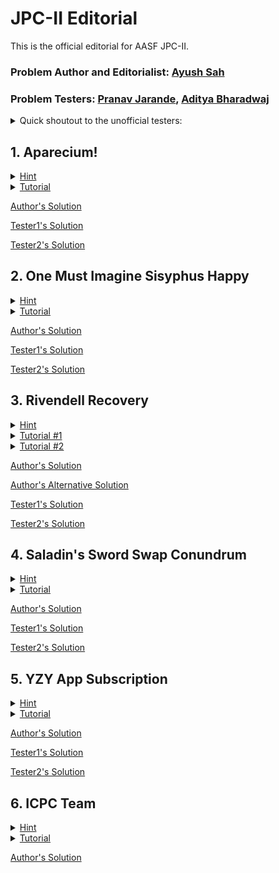 # JPC-II Editorial
This is the official editorial for AASF JPC-II.

### Problem Author and Editorialist: [Ayush Sah](https://www.linkedin.com/in/ay-ew-sh/)

### Problem Testers: [Pranav Jarande](https://www.linkedin.com/in/pranav-jarande-997a22257/), [Aditya Bharadwaj](https://www.linkedin.com/in/aditya-bharadwaj-134847157/)
<details>
<summary>Quick shoutout to the unofficial testers:</summary>
NonTechNerd69, Sohail, Hippie for their valuable feedback! :heart:
</details>

## 1. Aparecium!
<details>
<summary><ins>Hint</ins></summary>
</details>
<details>
<summary><ins>Tutorial</ins></summary>
</details>

[Author's Solution](1.%20Aparecium/author's_solution.cpp)

[Tester1's Solution]()

[Tester2's Solution]()

## 2. One Must Imagine Sisyphus Happy
<details>
<summary><ins>Hint</ins></summary>
</details>
<details>
<summary><ins>Tutorial</ins></summary>
</details>

[Author's Solution](2.%20One%20Must%20Imagine%20Sisyphus%20Happy/author's_solution.cpp)

[Tester1's Solution]()

[Tester2's Solution]()

## 3. Rivendell Recovery
<details>
<summary><ins>Hint</ins></summary>
</details>
<details>
<summary><ins>Tutorial #1</ins></summary>
</details>
<details>
<summary><ins>Tutorial #2</ins></summary>
</details>

[Author's Solution](3.%20Rivendell%20Recovery/author's_solution.cpp)

[Author's Alternative Solution](3.%20Rivendell%20Recovery/author's_alternative_solution.cpp)

[Tester1's Solution]()

[Tester2's Solution]()

## 4. Saladin's Sword Swap Conundrum
<details>
<summary><ins>Hint</ins></summary>
</details>
<details>
<summary><ins>Tutorial</ins></summary>
</details>

[Author's Solution](4.%20Saladin's%20Sword%20Swap%20Conundrum/author's_solution.cpp)

[Tester1's Solution]()

[Tester2's Solution]()

## 5. YZY App Subscription
<details>
<summary><ins>Hint</ins></summary>
</details>
<details>
<summary><ins>Tutorial</ins></summary>
</details>

[Author's Solution](5.%20YZY%20App%20Subscription/author's_solution.cpp)

[Tester1's Solution]()

[Tester2's Solution]()

## 6. ICPC Team
<details>
<summary><ins>Hint</ins></summary>
</details>
<details>
<summary><ins>Tutorial</ins></summary>
</details>

[Author's Solution](6.%20ICPC%20Team/author's_solution.cpp)
